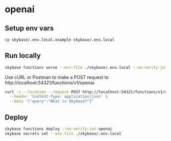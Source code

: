 # openai

## Setup env vars

```bash
cp skybase/.env.local.example skybase/.env.local
```

## Run locally

```bash
skybase functions serve --env-file ./skybase/.env.local --no-verify-jwt
```

Use cURL or Postman to make a POST request to http://localhost:54321/functions/v1/openai.

```bash
curl -i --location --request POST http://localhost:54321/functions/v1/openai \
  --header 'Content-Type: application/json' \
  --data '{"query":"What is Skybase?"}'
```

## Deploy

```bash
skybase functions deploy --no-verify-jwt openai
skybase secrets set --env-file ./skybase/.env.local
```
